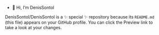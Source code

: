 - 👋 Hi, I’m DenisSontol

DenisSontol/DenisSontol is a ✨ special ✨ repository because its `README.md` (this file) appears on your GitHub profile.
You can click the Preview link to take a look at your changes.
